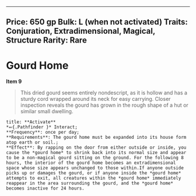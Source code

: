 
---
Price: 650 gp
Bulk: L (when not activated)
Traits: Conjuration, Extradimensional, Magical, Structure
Rarity: Rare
---

# Gourd Home

**Item 9**

> This dried gourd seems entirely nondescript, as it is hollow and has a sturdy cord wrapped around its neck for easy carrying. Closer inspection reveals the gourd has grown in the rough shape of a hut or similar small dwelling.

```ad-embed-ability
title: **Activate**
*⬻{.Pathfinder }* Interact; 
**Frequency**: once per day;
**Requirements**: The gourd home must be expanded into its house form atop earth or soil.;
**Effect**: By rapping on the door from either outside or inside, you cause the *gourd home* to shrink back into its normal size and appear to be a non-magical gourd sitting on the ground. For the following 8 hours, the interior of the gourd home becomes an extradimensional space whose size appears unchanged to those within.If anyone outside picks up or damages the gourd, or if anyone inside the *gourd home* attempts to exit, all creatures within the *gourd home* immediately reappear in the area surrounding the gourd, and the *gourd home* becomes inactive for 24 hours.

```
